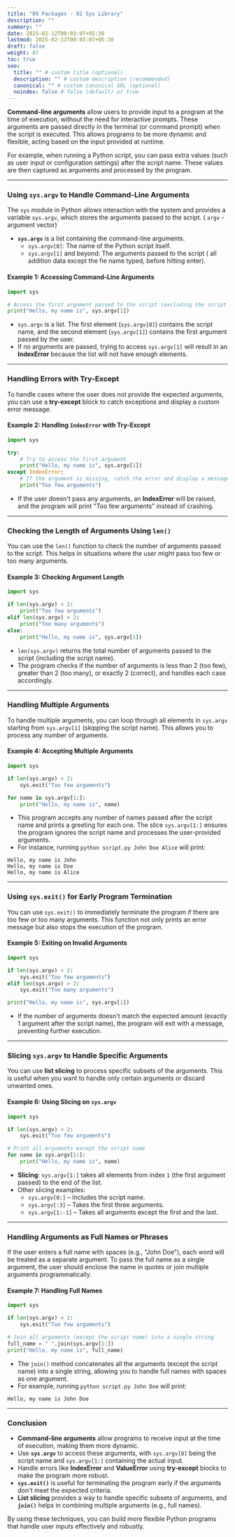 ```yaml
---
title: "09 Packages - 02 Sys Library"
description: ""
summary: ""
date: 2025-02-12T00:03:07+05:30
lastmod: 2025-02-12T00:03:07+05:30
draft: false
weight: 87
toc: true
seo:
  title: "" # custom title (optional)
  description: "" # custom description (recommended)
  canonical: "" # custom canonical URL (optional)
  noindex: false # false (default) or true
---
```



**Command-line arguments** allow users to provide input to a program at the time of execution, without the need for interactive prompts. These arguments are passed directly in the terminal (or command prompt) when the script is executed. This allows programs to be more dynamic and flexible, acting based on the input provided at runtime.

For example, when running a Python script, you can pass extra values (such as user input or configuration settings) after the script name. These values are then captured as arguments and processed by the program.

---

### Using `sys.argv` to Handle Command-Line Arguments

The `sys` module in Python allows interaction with the system and provides a variable `sys.argv`, which stores the arguments passed to the script. ( `argv` - argument vector)

- **`sys.argv`** is a list containing the command-line arguments.
    - `sys.argv[0]`: The name of the Python script itself.
    - `sys.argv[1]` and beyond: The arguments passed to the script ( all addition data except the fie name typed, before hitting enter).

#### Example 1: Accessing Command-Line Arguments

```python
import sys

# Access the first argument passed to the script (excluding the script name)
print("Hello, my name is", sys.argv[1])
```

- `sys.argv` is a list. The first element (`sys.argv[0]`) contains the script name, and the second element (`sys.argv[1]`) contains the first argument passed by the user.
- If no arguments are passed, trying to access `sys.argv[1]` will result in an **IndexError** because the list will not have enough elements.

---

### Handling Errors with Try-Except

To handle cases where the user does not provide the expected arguments, you can use a **try-except** block to catch exceptions and display a custom error message.

#### Example 2: Handling `IndexError` with Try-Except

```python
import sys

try:
    # Try to access the first argument
    print("Hello, my name is", sys.argv[1])
except IndexError:
    # If the argument is missing, catch the error and display a message
    print("Too few arguments")
```

- If the user doesn't pass any arguments, an **IndexError** will be raised, and the program will print "Too few arguments" instead of crashing.

---

### Checking the Length of Arguments Using `len()`

You can use the `len()` function to check the number of arguments passed to the script. This helps in situations where the user might pass too few or too many arguments.

#### Example 3: Checking Argument Length

```python
import sys

if len(sys.argv) < 2:
    print("Too few arguments")
elif len(sys.argv) > 2:
    print("Too many arguments")
else:
    print("Hello, my name is", sys.argv[1])
```

- `len(sys.argv)` returns the total number of arguments passed to the script (including the script name).
- The program checks if the number of arguments is less than 2 (too few), greater than 2 (too many), or exactly 2 (correct), and handles each case accordingly.

---

### Handling Multiple Arguments

To handle multiple arguments, you can loop through all elements in `sys.argv` starting from `sys.argv[1]` (skipping the script name). This allows you to process any number of arguments.

#### Example 4: Accepting Multiple Arguments

```python
import sys

if len(sys.argv) < 2:
    sys.exit("Too few arguments")

for name in sys.argv[1:]:
    print("Hello, my name is", name)
```

- This program accepts any number of names passed after the script name and prints a greeting for each one. The slice `sys.argv[1:]` ensures the program ignores the script name and processes the user-provided arguments.
- For instance, running `python script.py John Doe Alice` will print:
    
```
Hello, my name is John
Hello, my name is Doe
Hello, my name is Alice
```


---

### Using `sys.exit()` for Early Program Termination

You can use `sys.exit()` to immediately terminate the program if there are too few or too many arguments. This function not only prints an error message but also stops the execution of the program.

#### Example 5: Exiting on Invalid Arguments

```python
import sys

if len(sys.argv) < 2:
    sys.exit("Too few arguments")
elif len(sys.argv) > 2:
    sys.exit("Too many arguments")

print("Hello, my name is", sys.argv[1])
```

- If the number of arguments doesn't match the expected amount (exactly 1 argument after the script name), the program will exit with a message, preventing further execution.

---

### Slicing `sys.argv` to Handle Specific Arguments

You can use **list slicing** to process specific subsets of the arguments. This is useful when you want to handle only certain arguments or discard unwanted ones.

#### Example 6: Using Slicing on `sys.argv`

```python
import sys

if len(sys.argv) < 2:
    sys.exit("Too few arguments")

# Print all arguments except the script name
for name in sys.argv[1:]:
    print("Hello, my name is", name)
```

- **Slicing**: `sys.argv[1:]` takes all elements from index `1` (the first argument passed) to the end of the list.
- Other slicing examples:
    - `sys.argv[0:]` – Includes the script name.
    - `sys.argv[:3]` – Takes the first three arguments.
    - `sys.argv[1:-1]` – Takes all arguments except the first and the last.

---

### Handling Arguments as Full Names or Phrases

If the user enters a full name with spaces (e.g., "John Doe"), each word will be treated as a separate argument. To pass the full name as a single argument, the user should enclose the name in quotes or join multiple arguments programmatically.

#### Example 7: Handling Full Names

```python
import sys

if len(sys.argv) < 2:
    sys.exit("Too few arguments")

# Join all arguments (except the script name) into a single string
full_name = " ".join(sys.argv[1:])
print("Hello, my name is", full_name)
```

- The `join()` method concatenates all the arguments (except the script name) into a single string, allowing you to handle full names with spaces as one argument.
- For example, running `python script.py John Doe` will print:

```
Hello, my name is John Doe
```


---

### Conclusion

- **Command-line arguments** allow programs to receive input at the time of execution, making them more dynamic.
- Use **`sys.argv`** to access these arguments, with `sys.argv[0]` being the script name and `sys.argv[1:]` containing the actual input.
- Handle errors like **IndexError** and **ValueError** using **try-except** blocks to make the program more robust.
- **`sys.exit()`** is useful for terminating the program early if the arguments don't meet the expected criteria.
- **List slicing** provides a way to handle specific subsets of arguments, and **`join()`** helps in combining multiple arguments (e.g., full names).

By using these techniques, you can build more flexible Python programs that handle user inputs effectively and robustly.
